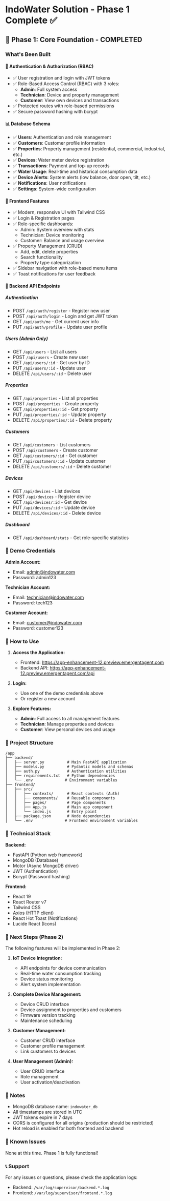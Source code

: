 # IndoWater Solution - Phase 1 Complete ✅

## 🎉 Phase 1: Core Foundation - COMPLETED

### What's Been Built

#### 🔐 Authentication & Authorization (RBAC)
- ✅ User registration and login with JWT tokens
- ✅ Role-Based Access Control (RBAC) with 3 roles:
  - **Admin**: Full system access
  - **Technician**: Device and property management
  - **Customer**: View own devices and transactions
- ✅ Protected routes with role-based permissions
- ✅ Secure password hashing with bcrypt

#### 📊 Database Schema
- ✅ **Users**: Authentication and role management
- ✅ **Customers**: Customer profile information
- ✅ **Properties**: Property management (residential, commercial, industrial, etc.)
- ✅ **Devices**: Water meter device registration
- ✅ **Transactions**: Payment and top-up records
- ✅ **Water Usage**: Real-time and historical consumption data
- ✅ **Device Alerts**: System alerts (low balance, door open, tilt, etc.)
- ✅ **Notifications**: User notifications
- ✅ **Settings**: System-wide configuration

#### 🎨 Frontend Features
- ✅ Modern, responsive UI with Tailwind CSS
- ✅ Login & Registration pages
- ✅ Role-specific dashboards:
  - Admin: System overview with stats
  - Technician: Device monitoring
  - Customer: Balance and usage overview
- ✅ Property Management (CRUD)
  - Add, edit, delete properties
  - Search functionality
  - Property type categorization
- ✅ Sidebar navigation with role-based menu items
- ✅ Toast notifications for user feedback

#### 🔧 Backend API Endpoints

##### Authentication
- POST `/api/auth/register` - Register new user
- POST `/api/auth/login` - Login and get JWT token
- GET `/api/auth/me` - Get current user info
- PUT `/api/auth/profile` - Update user profile

##### Users (Admin Only)
- GET `/api/users` - List all users
- POST `/api/users` - Create new user
- GET `/api/users/:id` - Get user by ID
- PUT `/api/users/:id` - Update user
- DELETE `/api/users/:id` - Delete user

##### Properties
- GET `/api/properties` - List all properties
- POST `/api/properties` - Create property
- GET `/api/properties/:id` - Get property
- PUT `/api/properties/:id` - Update property
- DELETE `/api/properties/:id` - Delete property

##### Customers
- GET `/api/customers` - List customers
- POST `/api/customers` - Create customer
- GET `/api/customers/:id` - Get customer
- PUT `/api/customers/:id` - Update customer
- DELETE `/api/customers/:id` - Delete customer

##### Devices
- GET `/api/devices` - List devices
- POST `/api/devices` - Register device
- GET `/api/devices/:id` - Get device
- PUT `/api/devices/:id` - Update device
- DELETE `/api/devices/:id` - Delete device

##### Dashboard
- GET `/api/dashboard/stats` - Get role-specific statistics

### 🧪 Demo Credentials

**Admin Account:**
- Email: admin@indowater.com
- Password: admin123

**Technician Account:**
- Email: technician@indowater.com
- Password: tech123

**Customer Account:**
- Email: customer@indowater.com
- Password: customer123

### 🚀 How to Use

1. **Access the Application:**
   - Frontend: https://app-enhancement-12.preview.emergentagent.com
   - Backend API: https://app-enhancement-12.preview.emergentagent.com/api

2. **Login:**
   - Use one of the demo credentials above
   - Or register a new account

3. **Explore Features:**
   - **Admin**: Full access to all management features
   - **Technician**: Manage properties and devices
   - **Customer**: View personal devices and usage

### 📁 Project Structure

```
/app
├── backend/
│   ├── server.py          # Main FastAPI application
│   ├── models.py          # Pydantic models and schemas
│   ├── auth.py            # Authentication utilities
│   ├── requirements.txt   # Python dependencies
│   └── .env              # Environment variables
├── frontend/
│   ├── src/
│   │   ├── contexts/      # React contexts (Auth)
│   │   ├── components/    # Reusable components
│   │   ├── pages/         # Page components
│   │   ├── App.js         # Main app component
│   │   └── index.js       # Entry point
│   ├── package.json       # Node dependencies
│   └── .env              # Frontend environment variables
```

### 🔧 Technical Stack

**Backend:**
- FastAPI (Python web framework)
- MongoDB (Database)
- Motor (Async MongoDB driver)
- JWT (Authentication)
- Bcrypt (Password hashing)

**Frontend:**
- React 19
- React Router v7
- Tailwind CSS
- Axios (HTTP client)
- React Hot Toast (Notifications)
- Lucide React (Icons)

### 🎯 Next Steps (Phase 2)

The following features will be implemented in Phase 2:

1. **IoT Device Integration:**
   - API endpoints for device communication
   - Real-time water consumption tracking
   - Device status monitoring
   - Alert system implementation

2. **Complete Device Management:**
   - Device CRUD interface
   - Device assignment to properties and customers
   - Firmware version tracking
   - Maintenance scheduling

3. **Customer Management:**
   - Customer CRUD interface
   - Customer profile management
   - Link customers to devices

4. **User Management (Admin):**
   - User CRUD interface
   - Role management
   - User activation/deactivation

### 📝 Notes

- MongoDB database name: `indowater_db`
- All timestamps are stored in UTC
- JWT tokens expire in 7 days
- CORS is configured for all origins (production should be restricted)
- Hot reload is enabled for both frontend and backend

### 🐛 Known Issues

None at this time. Phase 1 is fully functional!

### 📞 Support

For any issues or questions, please check the application logs:
- Backend: `/var/log/supervisor/backend.*.log`
- Frontend: `/var/log/supervisor/frontend.*.log`
